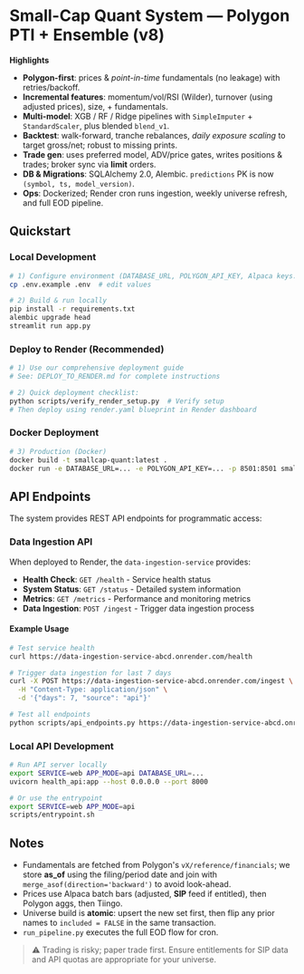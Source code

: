 # Small-Cap Quant System — Polygon PTI + Ensemble (v8)

**Highlights**

- **Polygon-first**: prices & *point-in-time* fundamentals (no leakage) with retries/backoff.
- **Incremental features**: momentum/vol/RSI (Wilder), turnover (using adjusted prices), size, + fundamentals.
- **Multi-model**: XGB / RF / Ridge pipelines with `SimpleImputer` + `StandardScaler`, plus blended `blend_v1`.
- **Backtest**: walk-forward, tranche rebalances, *daily exposure scaling* to target gross/net; robust to missing prints.
- **Trade gen**: uses preferred model, ADV/price gates, writes positions & trades; broker sync via **limit** orders.
- **DB & Migrations**: SQLAlchemy 2.0, Alembic. `predictions` PK is now `(symbol, ts, model_version)`.
- **Ops**: Dockerized; Render cron runs ingestion, weekly universe refresh, and full EOD pipeline.

## Quickstart

### Local Development
```bash
# 1) Configure environment (DATABASE_URL, POLYGON_API_KEY, Alpaca keys...)
cp .env.example .env  # edit values

# 2) Build & run locally
pip install -r requirements.txt
alembic upgrade head
streamlit run app.py
```

### Deploy to Render (Recommended)
```bash
# 1) Use our comprehensive deployment guide
# See: DEPLOY_TO_RENDER.md for complete instructions

# 2) Quick deployment checklist:
python scripts/verify_render_setup.py  # Verify setup
# Then deploy using render.yaml blueprint in Render dashboard
```

### Docker Deployment
```bash
# 3) Production (Docker)
docker build -t smallcap-quant:latest .
docker run -e DATABASE_URL=... -e POLYGON_API_KEY=... -p 8501:8501 smallcap-quant:latest
```

## API Endpoints

The system provides REST API endpoints for programmatic access:

### Data Ingestion API
When deployed to Render, the `data-ingestion-service` provides:

- **Health Check**: `GET /health` - Service health status
- **System Status**: `GET /status` - Detailed system information  
- **Metrics**: `GET /metrics` - Performance and monitoring metrics
- **Data Ingestion**: `POST /ingest` - Trigger data ingestion process

#### Example Usage
```bash
# Test service health
curl https://data-ingestion-service-abcd.onrender.com/health

# Trigger data ingestion for last 7 days
curl -X POST https://data-ingestion-service-abcd.onrender.com/ingest \
  -H "Content-Type: application/json" \
  -d '{"days": 7, "source": "api"}'

# Test all endpoints
python scripts/api_endpoints.py https://data-ingestion-service-abcd.onrender.com
```

### Local API Development
```bash
# Run API server locally
export SERVICE=web APP_MODE=api DATABASE_URL=...
uvicorn health_api:app --host 0.0.0.0 --port 8000

# Or use the entrypoint
export SERVICE=web APP_MODE=api
scripts/entrypoint.sh
```

## Notes

- Fundamentals are fetched from Polygon's `vX/reference/financials`; we store **as_of** using the filing/period date and join with `merge_asof(direction='backward')` to avoid look-ahead.
- Prices use Alpaca batch bars (adjusted, **SIP** feed if entitled), then Polygon aggs, then Tiingo.
- Universe build is **atomic**: upsert the new set first, then flip any prior names to `included = FALSE` in the same transaction.
- `run_pipeline.py` executes the full EOD flow for cron.

> ⚠️ Trading is risky; paper trade first. Ensure entitlements for SIP data and API quotas are appropriate for your universe.
